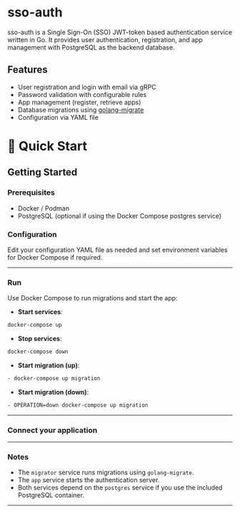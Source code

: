 # sso-auth

sso-auth is a Single Sign-On (SSO) JWT-token based authentication service written in Go. It provides user authentication, registration, and app management with PostgreSQL as the backend database.

## Features

- User registration and login with email via gRPC
- Password validation with configurable rules
- App management (register, retrieve apps)
- Database migrations using [golang-migrate](https://github.com/golang-migrate/migrate)
- Configuration via YAML file

# 🚀 Quick Start

## Getting Started

### Prerequisites

- Docker / Podman
- PostgreSQL (optional if using the Docker Compose postgres service)

### Configuration

Edit your configuration YAML file as needed and set environment variables for Docker Compose if required.

---

### Run

Use Docker Compose to run migrations and start the app:


- **Start services**:

```bash
docker-compose up
```


- **Stop services**:

```bash
docker-compose down
```

- **Start migration (up)**:
```bash
- docker-compose up migration
```

- **Start migration (down)**:
```bash
- OPERATION=down docker-compose up migration 
```


---

### Connect your application




---

### Notes

- The `migrator` service runs migrations using `golang-migrate`.
- The `app` service starts the authentication server.
- Both services depend on the `postgres` service if you use the included PostgreSQL container.

---